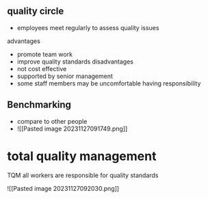 ## quality circle
- employees meet regularly to assess quality issues

advantages
- promote team work
- improve quality standards
disadvantages
- not cost effective
- supported by senior management
- some staff members may be uncomfortable having responsibility

## Benchmarking
- compare to other people
- ![[Pasted image 20231127091749.png]]

# total quality management
TQM all workers are responsible for quality standards

![[Pasted image 20231127092030.png]]